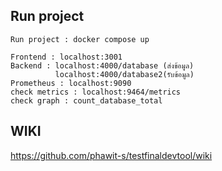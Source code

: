 ## Run project
```
Run project : docker compose up
```
```
Frontend : localhost:3001
Backend : localhost:4000/database (ส่งข้อมูล)
          localhost:4000/database2(รับข้อมูล)
Prometheus : localhost:9090
check metrics : localhost:9464/metrics
check graph : count_database_total
```

## WIKI
https://github.com/phawit-s/testfinaldevtool/wiki
